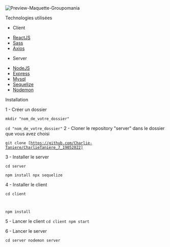 

<img src="https://user-images.githubusercontent.com/65371155/172706174-745a1587-681c-48db-a275-895030a04c0a.png" alt="Preview-Maquette-Groupomania" title="Preview-Groupomania" style="max-width: 100%;">

Technologies utilisées 

- Client

* [ReactJS](https://fr.reactjs.org/)
* [Sass](https://sass-lang.com/)
* [Axios](https://axios-http.com/)


- Server

* [NodeJS](https://nodejs.org/en/)
* [Express](https://expressjs.com/fr/)
* [Mysql](https://www.mysql.com/fr/)
* [Sequelize](http://sequelize.org/)
* [Nodemon](https://nodemon.io/)


Installation

1 - Créer un dossier

<code>mkdir "nom_de_votre_dossier"</code>

<code>cd "nom_de_votre_dossier"</code>
2 - Cloner le repository "server" dans le dossier que vous avez choisi

<code>git clone [https://github.com/Charlie-Taniere/CharlieTaniere_7_19052022]</code>

3 - Installer le server

<code>cd server</code>

<code>npm install
npx sequelize</code>

4 - Installer le client

<code>cd client

npm install</code>


5 - Lancer le client
<code>cd client 
npm start </code>


6 - Lancer le server

<code>cd server
nodemon server </code>

